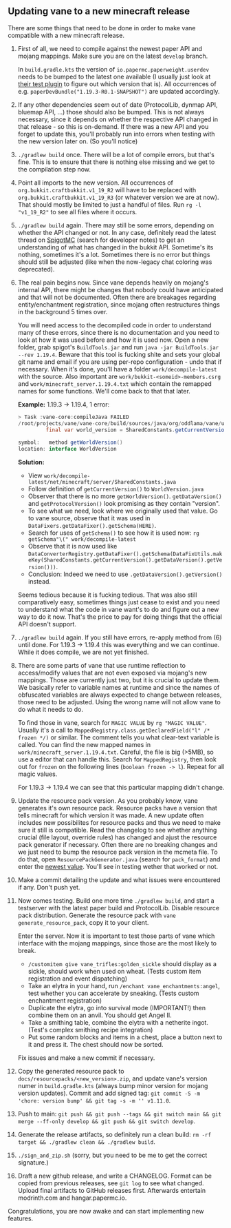 ## Updating vane to a new minecraft release

There are some things that need to be done in order
to make vane compatible with a new minecraft release.

1. First of all, we need to compile against the newest paper API and mojang mappings.
   Make sure you are on the latest `develop` branch.

   In `build.gradle.kts` the version of `io.papermc.paperweight.userdev` needs to be bumped
   to the latest one available (I usually just look at [their test plugin](https://github.com/PaperMC/paperweight-test-plugin/blob/master/build.gradle.kts)
   to figure out which version that is). All occurrences of e.g. `paperDevBundle("1.19.3-R0.1-SNAPSHOT")`
   are updated accordingly.

2. If any other dependencies seem out of date (ProtocolLib, dynmap API, bluemap API, ...)
   those should also be bumped. This is not always necessary, since it depends on whether the
   respective API changed in that release - so this is on-demand. If there was a new API and
   you forget to update this, you'll probably run into errors when testing with the new version
   later on. (So you'll notice)

3. `./gradlew build` once. There will be a lot of compile errors, but that's fine.
   This is to ensure that there is nothing else missing and we get to the compilation step now.

4. Point all imports to the new version. All occurrences of `org.bukkit.craftbukkit.v1_19_R2`
   will have to be replaced with `org.bukkit.craftbukkit.v1_19_R3` (or whatever version we are at now).
   That should mostly be limited to just a handful of files. Run `rg -l "v1_19_R2"` to see all files
   where it occurs.

5. `./gradlew build` again. There may still be some errors, depending on whether the API changed or not.
   In any case, definitely read the latest thread on [SpigotMC](https://www.spigotmc.org/) (search for developer notes) to get
   an understanding of what has changed in the bukkit API. Sometime's its nothing, sometimes it's a lot.
   Sometimes there is no error but things should still be adjusted (like when the now-legacy chat coloring was deprecated).

6. The real pain begins now. Since vane depends heavily on mojang's internal API, there might
   be changes that nobody could have anticipated and that will not be documented. Often there
   are breakages regarding entity/enchantment registration, since mojang often restructures things
   in the background 5 times over.

   You will need access to the decompiled code in order to understand many of these errors,
   since there is no documentation and you need to look at how it was used before and how it is used now.
   Open a new folder, grab spigot's `BuildTools.jar` and run `java -jar BuildTools.jar --rev 1.19.4`.
   Beware that this tool is fucking shite and sets your global git name and email if you are using per-repo
   configuration - undo that if necessary. When it's done, you'll have a folder `work/decompile-latest`
   with the source. Also important are `work/bukkit-<someid>-members.csrg` and `work/minecraft_server.1.19.4.txt`
   which contain the remapped names for some functions. We'll come back to that that later.

   **Example:** 1.19.3 -> 1.19.4, 1 error:

   ```java
   > Task :vane-core:compileJava FAILED
   /root/projects/vane/vane-core/build/sources/java/org/oddlama/vane/util/Nms.java:143: error: cannot find symbol
   			final var world_version = SharedConstants.getCurrentVersion().getWorldVersion();
   																			^
   symbol:   method getWorldVersion()
   location: interface WorldVersion
   ```

   **Solution:**

   - View `work/decompile-latest/net/minecraft/server/SharedConstants.java`
   - Follow definition of `getCurrentVersion()` to `WorldVersion.java`
   - Observer that there is no more `getWorldVersion()`.
     `getDataVersion()` and `getProtocolVersion()` look promising as they contain "version".
   - To see what we need, look where we originally used that value. Go to vane source,
     observe that it was used in `DataFixers.getDataFixer().getSchema(HERE)`.
   - Search for uses of `getSchema()` to see how it is used now: `rg getSchema"\(" work/decompile-latest`
   - Observe that it is now used like `DataConverterRegistry.getDataFixer().getSchema(DataFixUtils.makeKey(SharedConstants.getCurrentVersion().getDataVersion().getVersion()))`.
   - Conclusion: Indeed we need to use `.getDataVersion().getVersion()` instead.

   Seems tedious because it is fucking tedious. That was also still comparatively easy,
   sometimes things just cease to exist and you need to understand what the code in vane
   want's to do and figure out a new way to do it now. That's the price to pay for doing
   things that the official API doesn't support.

7. `./gradlew build` again. If you still have errors, re-apply method from (6) until done.
   For 1.19.3 -> 1.19.4 this was everything and we can continue. While it does compile,
   we are not yet finished.

8. There are some parts of vane that use runtime reflection to access/modify values that
   are not even exposed via mojang's new mappings. Those are currently just two, but it is crucial
   to update them. We basically refer to variable names at runtime and since the names of
   obfuscated variables are always expected to change between releases, those need to be adjusted.
   Using the wrong name will not allow vane to do what it needs to do.

   To find those in vane, search for `MAGIC VALUE` by `rg "MAGIC VALUE"`. Usually it's a call
   to `MappedRegistry.class.getDeclaredField("l" /* frozen */)` or similar. The comment tells you what clear-text
   variable is called. You can find the new mapped names in `work/minecraft_server.1.19.4.txt`.
   Careful, the file is big (>5MB), so use a editor that can handle this.
   Search for `MappedRegistry`, then look out for `frozen` on the following lines (`boolean frozen -> l`).
   Repeat for all magic values.

   For 1.19.3 -> 1.19.4 we can see that this particular mapping didn't change.

9. Update the resource pack version. As you probably know, vane generates it's own resource pack.
   Resource packs have a version that tells minecraft for which version it was made. A new update
   often includes new possibilites for resource packs and thus we need to make sure it still is
   compatible. Read the changelog to see whether anything crucial (file layout, override rules)
   has changed and ajust the resource pack generator if necessary. Often there are no breaking changes
   and we just need to bump the resource pack version in the mcmeta file. To do that,
   open `ResourcePackGenerator.java` (search for `pack_format`) and enter the [newest value](https://minecraft.wiki/w/Pack_format).
   You'll see in testing wether that worked or not.

10. Make a commit detailing the update and what issues were encountered if any.
    Don't push yet.

11. Now comes testing. Build one more time `./gradlew build`, and start a testserver
    with the latest paper build and ProtocolLib. Disable resource pack distribution.
	Generate the resource pack with `vane generate_resource_pack`, copy it to your client.

	Enter the server. Now it is important to test those parts of vane which interface with
	the mojang mappings, since those are the most likely to break.

    - `/customitem give vane_trifles:golden_sickle` should display as a sickle, should work when used on wheat. (Tests custom item registration and event dispatching)
    - Take an elytra in your hand, run `/enchant vane_enchantments:angel`, test whether you can accelerate by sneaking. (Tests custom enchantment registration)
    - Duplicate the elytra, go into survival mode (IMPORTANT!) then combine them on an anvil. You should get Angel II.
	- Take a smithing table, combine the elytra with a netherite ingot. (Test's complex smithing recipe integration)
    - Put some random blocks and items in a chest, place a button next to it and press it. The chest should now be sorted.

    Fix issues and make a new commit if necessary.

12. Copy the generated resource pack to `docs/resourcepacks/<new_version>.zip`, and update
	vane's version numer in `build.gradle.kts` (always bump minor version for mojang version updates).
	Commit and add signed tag: `git commit -S -m 'chore: version bump' && git tag -s -m '' v1.11.0`.

13. Push to main: `git push && git push --tags && git switch main && git merge --ff-only develop && git push && git switch develop`.

14. Generate the release artifacts, so definitely run a clean build: `rm -rf target && ./gradlew clean && ./gradlew build`.

15. `./sign_and_zip.sh` (sorry, but you need to be me to get the correct signature.)

16. Draft a new github release, and write a CHANGELOG. Format can be copied from previous releases,
    see `git log` to see what changed. Upload final artifacts to GitHub releases first.
	Afterwards entertain modrinth.com and hangar.papermc.io.

Congratulations, you are now awake and can start implementing new features.
